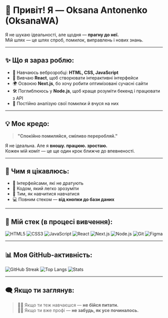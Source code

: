 # 👋 Привіт! Я — Oksana Antonenko (OksanaWA)

Я не шукаю ідеальності, але щодня — **прагну до неї.**  
Мій шлях — це шлях спроб, помилок, виправлень і нових знань.

---

## ✨ Що я зараз роблю:

- 🔄 Навчаюсь веброзробці: **HTML, CSS, JavaScript**
- 📘 Вивчаю **React**, щоб створювати інтерактивні інтерфейси
- 🌍 Освоюю **Next.js**, бо хочу робити оптимізовані сучасні сайти
- 🛠 Поглиблююсь у **Node.js**, щоб краще розуміти бекенд і працювати з API
- 🔁 Постійно аналізую свої помилки й вчуся на них

---

## 💡 Моє кредо:

> **"Спокійно помиляйся, сміливо переробляй."**

Я не ідеальна. Але я **вношу. працюю. зростаю.**  
Кожен мій коміт — це ще один крок ближче до впевненості.

---

## 🌱 Чим я цікавлюсь:

- 🌿 Інтерфейсами, які не дратують
- 📐 Кодом, який легко зрозуміти
- 🧠 Тим, як навчитися навчатися
- 💻 Повним стеком — **від кнопки до бази даних**

---

## 🧰 Мій стек (в процесі вивчення):

![HTML5](https://img.shields.io/badge/-HTML5-E34F26?logo=html5&logoColor=fff&style=flat)
![CSS3](https://img.shields.io/badge/-CSS3-1572B6?logo=css3&logoColor=fff&style=flat)
![JavaScript](https://img.shields.io/badge/-JavaScript-F7DF1E?logo=javascript&logoColor=000&style=flat)
![React](https://img.shields.io/badge/-React-61DAFB?logo=react&logoColor=000&style=flat)
![Next.js](https://img.shields.io/badge/-Next.js-000?logo=nextdotjs&logoColor=fff&style=flat)
![Node.js](https://img.shields.io/badge/-Node.js-339933?logo=node.js&logoColor=fff&style=flat)
![Git](https://img.shields.io/badge/-Git-F05032?logo=git&logoColor=fff&style=flat)
![Figma](https://img.shields.io/badge/-Figma-F24E1E?logo=figma&logoColor=fff&style=flat)

---

## 📊 Моя GitHub-активність:

![GitHub Streak](https://streak-stats.demolab.com?user=OksanaWA&theme=calm&hide_border=true)
![Top Langs](https://github-readme-stats.vercel.app/api/top-langs/?username=OksanaWA&layout=compact&theme=calm)
![Stats](https://github-readme-stats.vercel.app/api?username=OksanaWA&show_icons=true&theme=calm)

---

## 🗨 Якщо ти заглянув:

> 🙋‍♀️ Якщо ти теж навчаєшся — **не бійся питати.**  
> 🧑‍💼 Якщо ти вже профі — **не забудь, як усе починалось.**


